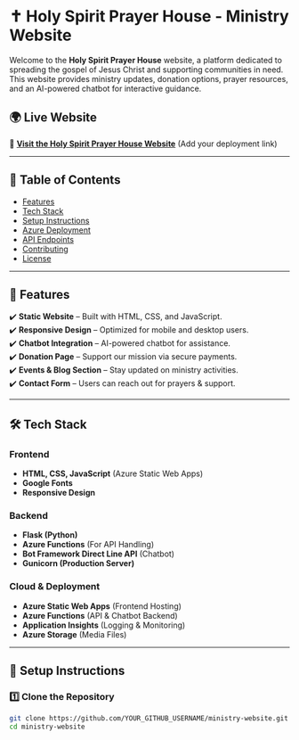 # ✝️ Holy Spirit Prayer House - Ministry Website

Welcome to the **Holy Spirit Prayer House** website, a platform dedicated to spreading the gospel of Jesus Christ and supporting communities in need. This website provides ministry updates, donation options, prayer resources, and an AI-powered chatbot for interactive guidance.

## 🌍 Live Website
🔗 **[Visit the Holy Spirit Prayer House Website](#)** (Add your deployment link)

---

## 📜 Table of Contents
- [Features](#features)
- [Tech Stack](#tech-stack)
- [Setup Instructions](#setup-instructions)
- [Azure Deployment](#azure-deployment)
- [API Endpoints](#api-endpoints)
- [Contributing](#contributing)
- [License](#license)

---

## 🎯 Features
✔️ **Static Website** – Built with HTML, CSS, and JavaScript.  
✔️ **Responsive Design** – Optimized for mobile and desktop users.  
✔️ **Chatbot Integration** – AI-powered chatbot for assistance.  
✔️ **Donation Page** – Support our mission via secure payments.  
✔️ **Events & Blog Section** – Stay updated on ministry activities.  
✔️ **Contact Form** – Users can reach out for prayers & support.  

---

## 🛠️ Tech Stack
### **Frontend**
- **HTML, CSS, JavaScript** (Azure Static Web Apps)
- **Google Fonts**
- **Responsive Design**

### **Backend**
- **Flask (Python)**
- **Azure Functions** (For API Handling)
- **Bot Framework Direct Line API** (Chatbot)
- **Gunicorn (Production Server)**

### **Cloud & Deployment**
- **Azure Static Web Apps** (Frontend Hosting)
- **Azure Functions** (API & Chatbot Backend)
- **Application Insights** (Logging & Monitoring)
- **Azure Storage** (Media Files)

---

## 🚀 Setup Instructions

### **1️⃣ Clone the Repository**
```sh
git clone https://github.com/YOUR_GITHUB_USERNAME/ministry-website.git
cd ministry-website
